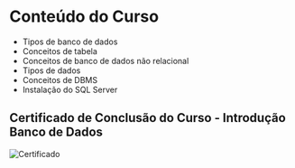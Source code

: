 # Conteúdo do Curso

- Tipos de banco de dados
- Conceitos de tabela
- Conceitos de banco de dados não relacional
- Tipos de dados
- Conceitos de DBMS
- Instalação do SQL Server

## Certificado de Conclusão do Curso - Introdução Banco de Dados

![Certificado](https://github.com/user-attachments/assets/0d8f2133-cd0e-49f8-8e21-a1f29825c918)